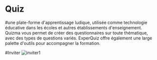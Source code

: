 # Quiz

#une plate-forme d'apprentissage ludique, utilisée comme technologie éducative dans les écoles et autres établissements d'enseignement. Quizma vous permet de créer des questionnaires sur toute thématique, avec des types de questions variés. ExperQuiz offre également une large palette d'outils pour accompagner la formation.



#Inviter
![inviter1](https://user-images.githubusercontent.com/77145529/221676756-61565794-bac7-47c4-b3b5-931219ad51a1.gif)
